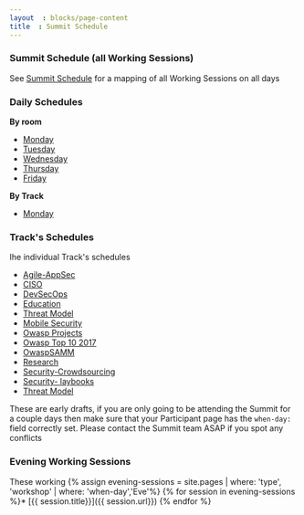 ```yaml
---
layout  : blocks/page-content
title  : Summit Schedule
---
```


### Summit Schedule (all Working Sessions)

See [Summit Schedule](./summit-schedule.html) for a mapping of all Working Sessions on all days

### Daily Schedules

**By room**
* [Monday](./Mon.html)
* [Tuesday](./Tue.html)
* [Wednesday](./Wed.html)
* [Thursday](./Thu.html)
* [Friday](./Fri.html)

**By Track**
* [Monday](./by-track/Mon.html)

### Track's Schedules

Ihe individual Track's schedules

* [Agile-AppSec](./tracks/Agile-AppSec.html)
* [CISO](./tracks/CISO.html)
* [DevSecOps](./tracks/DevSecOps.html)
* [Education](./tracks/Education.html)
* [Threat Model](./tracks/Threat-Model.html)
* [Mobile Security](./tracks/Mobile-Security.html)
* [Owasp Projects](./tracks/Owasp-Projects.html)
* [Owasp Top 10 2017](./tracks/Owasp-Top-10-2017.html)
* [OwaspSAMM](./tracks/OwaspSAMM.html)
* [Research](./tracks/Research.html)
* [Security-Crowdsourcing](./tracks/Security-Crowdsourcing.html)
* [Security- laybooks](./tracks/Security-Playbooks.html)
* [Threat Model](./tracks/Threat-Model.html)


These are early drafts, if you are only going to be attending the Summit for a couple days then make
sure that your Participant page has the ```when-day:``` field correctly set. Please contact the Summit team ASAP if you spot
any conflicts

### Evening Working Sessions

These working
{% assign evening-sessions = site.pages | where: 'type', 'workshop' | where: 'when-day','Eve'%}
{% for session in evening-sessions %}* [{{ session.title}}]({{ session.url}})
{% endfor %}
